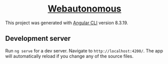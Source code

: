 <p align="center">
  <a href="https://1info1web.edsonrodrigues.now.sh/home">
    <h1 align="center">
  Webautonomous
</h1>
  </a>
</p>

This project was generated with [Angular CLI](https://github.com/angular/angular-cli) version 8.3.19.

## Development server

Run `ng serve` for a dev server. Navigate to `http://localhost:4200/`. The app will automatically reload if you change any of the source files.

